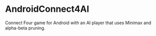 AndroidConnect4AI
=================
Connect Four game for Android with an AI player that uses Minimax and alpha-beta pruning.
